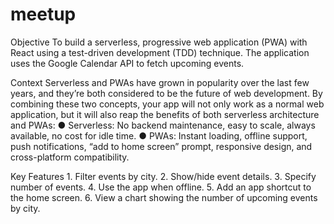 # meetup

Objective
To build a serverless, progressive web application (PWA) with React using a test-driven
development (TDD) technique. The application uses the Google Calendar API to fetch
upcoming events.

Context
Serverless and PWAs have grown in popularity over the last few years, and they’re both
considered to be the future of web development. By combining these two concepts, your app
will not only work as a normal web application, but it will also reap the benefits of both
serverless architecture and PWAs:
    ● Serverless: No backend maintenance, easy to scale, always available, no cost for idle
    time.
    ● PWAs: Instant loading, offline support, push notifications, “add to home screen” prompt,
    responsive design, and cross-platform compatibility.
    
Key Features
    1. Filter events by city.
    2. Show/hide event details.
    3. Specify number of events.
    4. Use the app when offline.
    5. Add an app shortcut to the home screen.
    6. View a chart showing the number of upcoming events by city.
    
